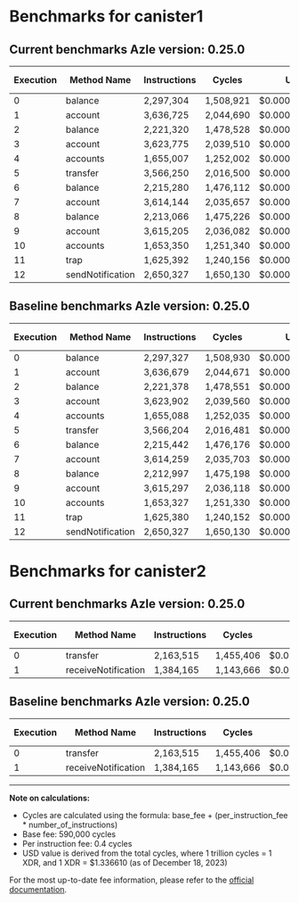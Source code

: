 # Benchmarks for canister1

## Current benchmarks Azle version: 0.25.0

| Execution | Method Name      | Instructions | Cycles    | USD           | USD/Thousand Calls | Change                          |
| --------- | ---------------- | ------------ | --------- | ------------- | ------------------ | ------------------------------- |
| 0         | balance          | 2,297,304    | 1,508,921 | $0.0000020168 | $0.0020            | <font color="green">-23</font>  |
| 1         | account          | 3,636,725    | 2,044,690 | $0.0000027330 | $0.0027            | <font color="red">+46</font>    |
| 2         | balance          | 2,221,320    | 1,478,528 | $0.0000019762 | $0.0020            | <font color="green">-58</font>  |
| 3         | account          | 3,623,775    | 2,039,510 | $0.0000027260 | $0.0027            | <font color="green">-127</font> |
| 4         | accounts         | 1,655,007    | 1,252,002 | $0.0000016734 | $0.0017            | <font color="green">-81</font>  |
| 5         | transfer         | 3,566,250    | 2,016,500 | $0.0000026953 | $0.0027            | <font color="red">+46</font>    |
| 6         | balance          | 2,215,280    | 1,476,112 | $0.0000019730 | $0.0020            | <font color="green">-162</font> |
| 7         | account          | 3,614,144    | 2,035,657 | $0.0000027209 | $0.0027            | <font color="green">-115</font> |
| 8         | balance          | 2,213,066    | 1,475,226 | $0.0000019718 | $0.0020            | <font color="red">+69</font>    |
| 9         | account          | 3,615,205    | 2,036,082 | $0.0000027214 | $0.0027            | <font color="green">-92</font>  |
| 10        | accounts         | 1,653,350    | 1,251,340 | $0.0000016726 | $0.0017            | <font color="red">+23</font>    |
| 11        | trap             | 1,625,392    | 1,240,156 | $0.0000016576 | $0.0017            | <font color="red">+12</font>    |
| 12        | sendNotification | 2,650,327    | 1,650,130 | $0.0000022056 | $0.0022            | <font color="red">0</font>      |

## Baseline benchmarks Azle version: 0.25.0

| Execution | Method Name      | Instructions | Cycles    | USD           | USD/Thousand Calls |
| --------- | ---------------- | ------------ | --------- | ------------- | ------------------ |
| 0         | balance          | 2,297,327    | 1,508,930 | $0.0000020169 | $0.0020            |
| 1         | account          | 3,636,679    | 2,044,671 | $0.0000027329 | $0.0027            |
| 2         | balance          | 2,221,378    | 1,478,551 | $0.0000019762 | $0.0020            |
| 3         | account          | 3,623,902    | 2,039,560 | $0.0000027261 | $0.0027            |
| 4         | accounts         | 1,655,088    | 1,252,035 | $0.0000016735 | $0.0017            |
| 5         | transfer         | 3,566,204    | 2,016,481 | $0.0000026952 | $0.0027            |
| 6         | balance          | 2,215,442    | 1,476,176 | $0.0000019731 | $0.0020            |
| 7         | account          | 3,614,259    | 2,035,703 | $0.0000027209 | $0.0027            |
| 8         | balance          | 2,212,997    | 1,475,198 | $0.0000019718 | $0.0020            |
| 9         | account          | 3,615,297    | 2,036,118 | $0.0000027215 | $0.0027            |
| 10        | accounts         | 1,653,327    | 1,251,330 | $0.0000016725 | $0.0017            |
| 11        | trap             | 1,625,380    | 1,240,152 | $0.0000016576 | $0.0017            |
| 12        | sendNotification | 2,650,327    | 1,650,130 | $0.0000022056 | $0.0022            |

# Benchmarks for canister2

## Current benchmarks Azle version: 0.25.0

| Execution | Method Name         | Instructions | Cycles    | USD           | USD/Thousand Calls | Change                     |
| --------- | ------------------- | ------------ | --------- | ------------- | ------------------ | -------------------------- |
| 0         | transfer            | 2,163,515    | 1,455,406 | $0.0000019453 | $0.0019            | <font color="red">0</font> |
| 1         | receiveNotification | 1,384,165    | 1,143,666 | $0.0000015286 | $0.0015            | <font color="red">0</font> |

## Baseline benchmarks Azle version: 0.25.0

| Execution | Method Name         | Instructions | Cycles    | USD           | USD/Thousand Calls |
| --------- | ------------------- | ------------ | --------- | ------------- | ------------------ |
| 0         | transfer            | 2,163,515    | 1,455,406 | $0.0000019453 | $0.0019            |
| 1         | receiveNotification | 1,384,165    | 1,143,666 | $0.0000015286 | $0.0015            |

---

**Note on calculations:**

-   Cycles are calculated using the formula: base_fee + (per_instruction_fee \* number_of_instructions)
-   Base fee: 590,000 cycles
-   Per instruction fee: 0.4 cycles
-   USD value is derived from the total cycles, where 1 trillion cycles = 1 XDR, and 1 XDR = $1.336610 (as of December 18, 2023)

For the most up-to-date fee information, please refer to the [official documentation](https://internetcomputer.org/docs/current/developer-docs/gas-cost#execution).
